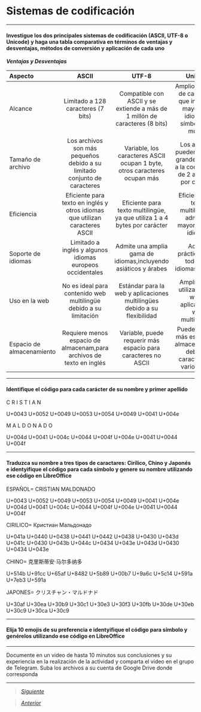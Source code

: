 # Sistemas de codificación

----

#### Investigue los dos principales sistemas de codificación (ASCII, UTF-8 o Unicode) y haga una tabla comparativa en términos de ventajas y desventajas, métodos de conversión y aplicación de cada uno

***Ventajas y Desventajas***

| Aspecto | ASCII | UTF-8 | Unicode |
| :------------ |:---------------:| :---------------:| :-----:|
| Alcance        | Limitado a 128 caracteres (7 bits) | Compatible con ASCII y se extiende a más de 1 millón de caracteres (8 bits) | Amplio conjunto de caracteres que incluye la mayoría de idiomas y símbolos del mundo |
| Tamaño de archivo | Los archivos son más pequeños debido a su limitado conjunto de caracteres | Variable, los caracteres ASCII ocupan 1 byte, otros caracteres ocupan más | Los archivos pueden ser más grandes debido a la codificación de 2 a 4 bytes por carácter |
| Eficiencia  | Eficiente para texto en inglés y otros idiomas que utilizan caracteres ASCII | Eficiente para texto multilingüe, ya que utiliza 1 a 4 bytes por carácter | Eficiente para texto multilingüe y admite la mayoría de los idiomas |
| Soporte de idiomas  | Limitado a inglés y algunos idiomas europeos occidentales | Admite una amplia gama de idiomas,incluyendo asiáticos y árabes | Admite prácticamente todos los idiomas escritos |
| Uso en la web  | No es ideal para contenido web multilingüe debido a su limitación | Estándar para la web y aplicaciones multilingües debido a su flexibilidad | Ampliamente utilizado en la web y aplicaciones web multilingües |
| Espacio de almacenamiento  | Requiere menos espacio de almacenam,para archivos de texto en inglés | Variable, puede requerir más espacio para caracteres no ASCII | Puede requerir más espacio de almacenamiento debido a caracteres de varios bytes |


----

#### Identifique el código para cada carácter de su nombre y primer apellido

C R I S T I A N

U+0043 U+0052 U+0049 U+0053 U+0054 U+0049 U+0041 U+004e 

M A L D O N A D O

U+004d U+0041 U+004c U+0044 U+004f U+004e U+0041 U+0044 U+004f

----

#### Traduzca su nombre a tres tipos de caractares: Cirílico, Chino y Japonés e identyifique el código para cada símbolo y genere su nombre utilizando ese código en LibreOffice

ESPAÑOL= CRISTIAN MALDONADO

U+0043 U+0052 U+0049 U+0053 U+0054 U+0049 U+0041 U+004e U+004d U+0041 U+004c U+0044 U+004f U+004e U+0041 U+0044 U+004f

CIRILICO= Кристиан Мальдонадо

U+041a U+0440 U+0438 U+0441 U+0442 U+0438 U+0430 U+043d U+041c U+0430 U+043b U+044c U+0434 U+043e U+043d U+0430 U+0434 U+043e

CHINO= 克里斯蒂安·马尔多纳多 

U+514b U+91cc U+65af U+8482 U+5b89 U+00b7 U+9a6c U+5c14 U+591a U+7eb3 U+591a 

JAPONES= クリスチャン・マルドナド

U+30af U+30ea U+30b9 U+30c1 U+30e3 U+30f3 U+30fb U+30de U+30eb U+30c9 U+30ca U+30c9

----

#### Elija 10 emojis de su preferencia e identyifique el código para símbolo y genérelos utilizando ese código en LibreOffice

----

Documente en un video de hasta 10 minutos sus conclusiones y su experiencia en la realización de la actividad y comparta el video en el grupo de Telegram. Suba los archivos a su cuenta de Google Drive donde corresponda

----

> [*Siguiente*](Practica7.md)

> [*Anterior*](Practica5.md)
